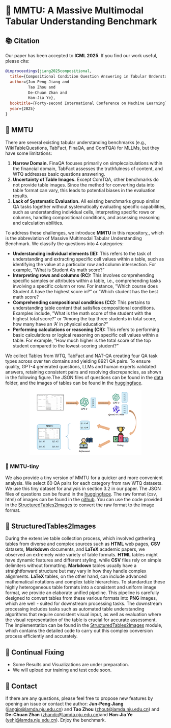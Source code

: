 # 🧮 MMTU: A Massive Multimodal Tabular Understanding Benchmark 

## 📚 Citation

Our paper has been accepted to **ICML 2025**. If you find our work useful, please cite:

```bibtex
@inproceedings{jiang2025compositional,
  title={Compositional Condition Question Answering in Tabular Understanding},
  author={Jun-Peng Jiang and
          Tao Zhou and
          De-Chuan Zhan and
          Han-Jia Ye},
  booktitle={Forty-second International Conference on Machine Learning},
  year={2025}
}
```


## 📖 MMTU
There are several existing tabular understanding benchmarks (e.g., WikiTableQuestions, TabFact, FinaQA, and ComTQA) for MLLMs, but they have some limitations: 
1. **Narrow Domain.** FinaQA focuses primarily on simplecalculations within the financial domain, TabFact assesses the truthfulness of content, and WTQ addresses basic questions answering. 
2. **Uncertainty of Table Images.** Except ComTQA, other benchmarks do not provide table images. Since the method for converting data into table format can vary, this leads to potential biases in the evaluation results. 
3. **Lack of Systematic Evaluation.** All existing benchmarks group similar QA tasks together without systematically evaluating specific capabilities, such as understanding  individual cells, interpreting specific rows or columns, handling compositional conditions, and assessing reasoning and calculation abilities.

To address these challenges, we introduce **MMTU** in this repository,, which is the abbreviation of Massive Multimodal Tabular Understanding Benchmark. We classify the questions into 4 categories: 
- **Understanding individual elements (IE):** This refers to the task of understanding and extracting specific cell values within a table, such as identifying the value at a particular row and column intersection. For example, ”What is Student A’s math score?”
- **Interpreting rows and columns (RC):** This involves comprehending specific samples or attributes within a table, i.e., comprehending tasks involving a specific column or row. For instance, ”Which course does Student A have the highest score in?” or ”Which student has the best math score?
- **Comprehending compositional conditions (CC):** This pertains to understanding table content that satisfies compositional conditions. Examples include, ”What is the math score of the student with the highest total score?” or ”Among the top three students in total score, how many have an ‘A’ in physical education?”
- **Performing calculations or reasoning (CR):** This refers to performing basic calculations or logical reasoning on specific cell values within a table. For example, ”How much higher is the total score of the top student compared to the lowest-scoring student?”

We collect Tables from WTQ, TabFact and NAT-QA creating four QA task types across over ten domains and yielding 8921 QA pairs. To ensure quality, GPT-4 generated questions, LLMs and human experts validated answers, retaining consistent pairs and resolving discrepancies, as shown in the following figure.The JSON files of questions can be found in the [data](https://github.com/LAMDA-Tabular/MMTU/tree/main/data) folder, and the images of tables can be found in the [huggingface](https://huggingface.co/datasets/LAMDA-Tabular/MMTU/tree/main).
<p align="center">
<img src="./resources/filter.png"  width="70%">
</p>

### 📜 MMTU-tiny
We also provide a tiny version of MMTU for a quicker and more convenient analysis. We select 60 QA pairs for each category from raw WTQ datasets. We use this tiny dataset for analysis in section 3.2 in our paper. The JSON files of questions can be found in the [huggingface](https://huggingface.co/datasets/LAMDA-Tabular/MMTU-tiny/tree/main). The raw format (csv, html) of images can be found in the [github](https://github.com/ppasupat/WikiTableQuestions). You can use the code provided in the [StructuredTables2Images](https://github.com/LAMDA-Tabular/MMTU/tree/main/StructuredTables2Images) to convert the raw format to the image format.


## 📏 StructuredTables2Images
During the extensive table collection process, which involved gathering tables from diverse and complex sources such as **HTML** web pages, **CSV** datasets, **Markdown** documents, and **LaTeX** academic papers, we observed an extremely wide variety of table formats. **HTML** tables might have dynamic features and different styling, while **CSV** files rely on simple delimiters without formatting. **Markdown** tables usually have a straightforward structure but may vary in how they handle complex alignments. **LaTeX** tables, on the other hand, can include advanced mathematical notations and complex table hierarchies. To standardize these highly heterogeneous table formats into a consistent and uniform image format, we provide an elaborate unified pipeline. This pipeline is carefully designed to convert tables from these various formats into **PNG** images, which are well - suited for downstream processing tasks. The downstream processing includes tasks such as automated table understanding algorithms that require consistent visual input, as well as evaluation where the visual representation of the table is crucial for accurate assessment. The implementation can be found in the [StructuredTables2Images](https://github.com/LAMDA-Tabular/MMTU/tree/main/StructuredTables2Images) module, which contains the detailed code to carry out this complex conversion process efficiently and accurately.
## 🔧 Continual Fixing

- Some Results and Visualizations are under preparation. 
- We will upload our training and test code soon.

## 🤗 Contact

If there are any questions, please feel free to propose new features by opening an issue or contact the author: **Jun-Peng Jiang** ([jiangjp@lamda.nju.edu.cn](mailto:jiangjp@lamda.nju.edu.cn)) and **Tao Zhou** ([zhout@lamda.nju.edu.cn](mailto:zhout@lamda.nju.edu.cn)) and **De-Chuan Zhan** ([zhandc@lamda.nju.edu.cn](mailto:zhandc@lamda.nju.edu.cn))and **Han-Jia Ye** ([yehj@lamda.nju.edu.cn](mailto:yehj@lamda.nju.edu.cn)). Enjoy the benchmark.
